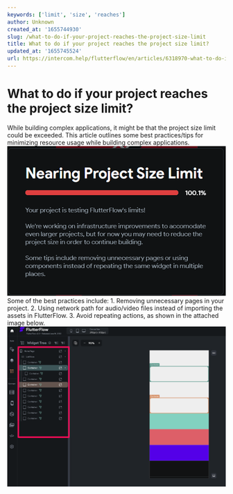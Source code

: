 ```yaml
---
keywords: ['limit', 'size', 'reaches']
author: Unknown
created_at: '1655744930'
slug: /what-to-do-if-your-project-reaches-the-project-size-limit
title: What to do if your project reaches the project size limit?
updated_at: '1655745524'
url: https://intercom.help/flutterflow/en/articles/6318970-what-to-do-if-your-project-reaches-the-project-size-limit
---
```

# What to do if your project reaches the project size limit?

While building complex applications, it might be that the project size limit could be exceeded. This article outlines some best practices/tips for minimizing resource usage while building complex applications. ​
![](../../assets/20250430121409872946.png)Some of the best practices include: 1. Removing unnecessary pages in your project. 2. Using network path for audio/video files instead of importing the assets in FlutterFlow. 3. Avoid repeating actions, as shown in the attached image below. ​
![](../../assets/20250430121410100752.png)